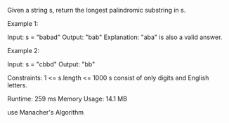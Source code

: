 Given a string s, return the longest palindromic substring in s.

Example 1:

Input: s = "babad"
Output: "bab"
Explanation: "aba" is also a valid answer.


Example 2:

Input: s = "cbbd"
Output: "bb"
 
Constraints:
1 <= s.length <= 1000
s consist of only digits and English letters.

Runtime: 259 ms
Memory Usage: 14.1 MB

use Manacher's Algorithm
